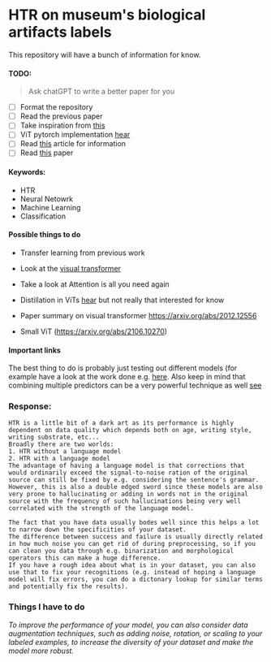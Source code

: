 # HTR on museum's biological artifacts labels

This repository will have a bunch of information for know.

#### TODO:
> Ask chatGPT to write a better paper for you

- [ ] Format the repository
- [ ] Read the previous paper
- [ ] Take inspiration from [this](https://github.com/AlbertoPresta/Thesis)
- [ ] ViT pytorch implementation [hear](https://github.com/lucidrains/vit-pytorch)
- [ ] Read [this](https://nanonets.com/blog/handwritten-character-recognition/) article for information
- [ ] Read [this](https://paperswithcode.com/task/handwriting-recognition) paper

#### Keywords:

- HTR
- Neural Netowrk
- Machine Learning
- Classification

#### Possible things to do

- Transfer learning from previous work
- Look at the [visual transformer](https://www.youtube.com/watch?v=TrdevFK_am4)
- Take a look at Attention is all you need again
- Distillation in ViTs [hear](https://arxiv.org/abs/2012.12877) but not really that interested for know
- Paper summary on visual transformer https://arxiv.org/abs/2012.12556

- Small ViT (https://arxiv.org/abs/2106.10270)

#### Important links

The best thing to do is probably just testing out different models (for example have a look at the work done e.g. [here](https://link.springer.com/chapter/10.1007/978-3-031-06555-2_27).
Also keep in mind that combining multiple predictors can be a very powerful technique as well [see](https://dl.gi.de/handle/20.500.12116/16993)

### Response:

```
HTR is a little bit of a dark art as its performance is highly dependent on data quality which depends both on age, writing style, writing substrate, etc...
Broadly there are two worlds:
1. HTR without a language model
2. HTR with a language model
The advantage of having a language model is that corrections that would ordinarily exceed the signal-to-noise ration of the original source can still be fixed by e.g. considering the sentence's grammar.
However, this is also a double edged sword since these models are also very prone to hallucinating or adding in words not in the original source with the frequency of such hallucinations being very well correlated with the strength of the language model.

The fact that you have data usually bodes well since this helps a lot to narrow down the specificities of your dataset.
The difference between success and failure is usually directly related in how much noise you can get rid of during preprocessing, so if you can clean you data through e.g. binarization and morphological operators this can make a huge difference.
If you have a rough idea about what is in your dataset, you can also use that to fix your recognitions (e.g. instead of hoping a language model will fix errors, you can do a dictonary lookup for similar terms and potentially fix the results).
```

### Things I have to do

_To improve the performance of your model, you can also consider data augmentation techniques, such as adding noise, rotation, or scaling to your labeled examples, to increase the diversity of your dataset and make the model more robust._
